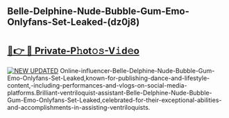 ## Belle-Delphine-Nude-Bubble-Gum-Emo-Onlyfans-Set-Leaked-(dz0j8)


# <h2><a href="https://mediaupload.pro?-19M">🔗👉 🔴 Private-P𝚑ot𝚘𝚜-V𝚒d𝚎o</a></h2>

[![NEW UPDATED](https://i.imgur.com/0qMVB7G.gif)](https://mediaupload.pro?-19M)
Online-influencer-Belle-Delphine-Nude-Bubble-Gum-Emo-Onlyfans-Set-Leaked,known-for-publishing-dance-and-lifestyle-content,-including-performances-and-vlogs-on-social-media-platforms.Brilliant-ventriloquist-assistant-Belle-Delphine-Nude-Bubble-Gum-Emo-Onlyfans-Set-Leaked,celebrated-for-their-exceptional-abilities-and-accomplishments-in-assisting-ventriloquists.  